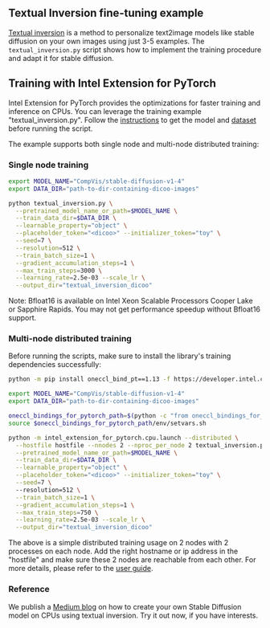 ## Textual Inversion fine-tuning example

[Textual inversion](https://arxiv.org/abs/2208.01618) is a method to personalize text2image models like stable diffusion on your own images using just 3-5 examples.
The `textual_inversion.py` script shows how to implement the training procedure and adapt it for stable diffusion.

## Training with Intel Extension for PyTorch

Intel Extension for PyTorch provides the optimizations for faster training and inference on CPUs. You can leverage the training example "textual_inversion.py". Follow the [instructions](https://github.com/khulnasoft/aikit/diffusers/tree/main/examples/textual_inversion) to get the model and [dataset](https://huggingface.co/sd-concepts-library/dicoo2) before running the script.

The example supports both single node and multi-node distributed training:

### Single node training

```bash
export MODEL_NAME="CompVis/stable-diffusion-v1-4"
export DATA_DIR="path-to-dir-containing-dicoo-images"

python textual_inversion.py \
  --pretrained_model_name_or_path=$MODEL_NAME \
  --train_data_dir=$DATA_DIR \
  --learnable_property="object" \
  --placeholder_token="<dicoo>" --initializer_token="toy" \
  --seed=7 \
  --resolution=512 \
  --train_batch_size=1 \
  --gradient_accumulation_steps=1 \
  --max_train_steps=3000 \
  --learning_rate=2.5e-03 --scale_lr \
  --output_dir="textual_inversion_dicoo"
```

Note: Bfloat16 is available on Intel Xeon Scalable Processors Cooper Lake or Sapphire Rapids. You may not get performance speedup without Bfloat16 support.

### Multi-node distributed training

Before running the scripts, make sure to install the library's training dependencies successfully:

```bash
python -m pip install oneccl_bind_pt==1.13 -f https://developer.intel.com/ipex-whl-stable-cpu
```

```bash
export MODEL_NAME="CompVis/stable-diffusion-v1-4"
export DATA_DIR="path-to-dir-containing-dicoo-images"

oneccl_bindings_for_pytorch_path=$(python -c "from oneccl_bindings_for_pytorch import cwd; print(cwd)")
source $oneccl_bindings_for_pytorch_path/env/setvars.sh

python -m intel_extension_for_pytorch.cpu.launch --distributed \
  --hostfile hostfile --nnodes 2 --nproc_per_node 2 textual_inversion.py \
  --pretrained_model_name_or_path=$MODEL_NAME \
  --train_data_dir=$DATA_DIR \
  --learnable_property="object" \
  --placeholder_token="<dicoo>" --initializer_token="toy" \
  --seed=7 \ 
  --resolution=512 \
  --train_batch_size=1 \
  --gradient_accumulation_steps=1 \
  --max_train_steps=750 \
  --learning_rate=2.5e-03 --scale_lr \
  --output_dir="textual_inversion_dicoo"
```
The above is a simple distributed training usage on 2 nodes with 2 processes on each node. Add the right hostname or ip address in the "hostfile" and make sure these 2 nodes are reachable from each other. For more details, please refer to the [user guide](https://github.com/intel/torch-ccl).


### Reference

We publish a [Medium blog](https://medium.com/intel-analytics-software/personalized-stable-diffusion-with-few-shot-fine-tuning-on-a-single-cpu-f01a3316b13) on how to create your own Stable Diffusion model on CPUs using textual inversion. Try it out now, if you have interests.
